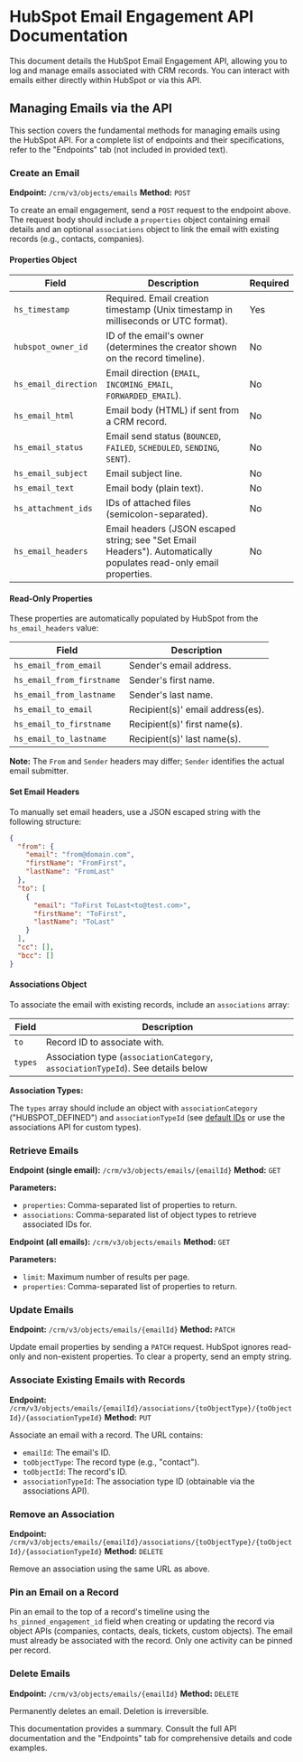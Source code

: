# HubSpot Email Engagement API Documentation

This document details the HubSpot Email Engagement API, allowing you to log and manage emails associated with CRM records.  You can interact with emails either directly within HubSpot or via this API.

## Managing Emails via the API

This section covers the fundamental methods for managing emails using the HubSpot API.  For a complete list of endpoints and their specifications, refer to the "Endpoints" tab (not included in provided text).

### Create an Email

**Endpoint:** `/crm/v3/objects/emails`
**Method:** `POST`

To create an email engagement, send a `POST` request to the endpoint above.  The request body should include a `properties` object containing email details and an optional `associations` object to link the email with existing records (e.g., contacts, companies).

#### Properties Object

| Field             | Description                                                                                                         | Required |
|----------------------|---------------------------------------------------------------------------------------------------------------------|----------|
| `hs_timestamp`      | Required. Email creation timestamp (Unix timestamp in milliseconds or UTC format).                                     | Yes      |
| `hubspot_owner_id`  | ID of the email's owner (determines the creator shown on the record timeline).                                      | No       |
| `hs_email_direction` | Email direction (`EMAIL`, `INCOMING_EMAIL`, `FORWARDED_EMAIL`).                                                  | No       |
| `hs_email_html`     | Email body (HTML) if sent from a CRM record.                                                                       | No       |
| `hs_email_status`   | Email send status (`BOUNCED`, `FAILED`, `SCHEDULED`, `SENDING`, `SENT`).                                           | No       |
| `hs_email_subject`  | Email subject line.                                                                                             | No       |
| `hs_email_text`     | Email body (plain text).                                                                                         | No       |
| `hs_attachment_ids` | IDs of attached files (semicolon-separated).                                                                       | No       |
| `hs_email_headers`  | Email headers (JSON escaped string; see "Set Email Headers").  Automatically populates read-only email properties. | No       |


#### Read-Only Properties

These properties are automatically populated by HubSpot from the `hs_email_headers` value:

| Field                  | Description                                     |
|--------------------------|-------------------------------------------------|
| `hs_email_from_email`    | Sender's email address.                         |
| `hs_email_from_firstname` | Sender's first name.                            |
| `hs_email_from_lastname`  | Sender's last name.                             |
| `hs_email_to_email`      | Recipient(s)' email address(es).                 |
| `hs_email_to_firstname`  | Recipient(s)' first name(s).                    |
| `hs_email_to_lastname`   | Recipient(s)' last name(s).                     |


**Note:**  The `From` and `Sender` headers may differ; `Sender` identifies the actual email submitter.


#### Set Email Headers

To manually set email headers, use a JSON escaped string with the following structure:

```json
{
  "from": {
    "email": "from@domain.com",
    "firstName": "FromFirst",
    "lastName": "FromLast"
  },
  "to": [
    {
      "email": "ToFirst ToLast<to@test.com>",
      "firstName": "ToFirst",
      "lastName": "ToLast"
    }
  ],
  "cc": [],
  "bcc": []
}
```

#### Associations Object

To associate the email with existing records, include an `associations` array:

| Field             | Description                                                                 |
|----------------------|-----------------------------------------------------------------------------|
| `to`               | Record ID to associate with.                                             |
| `types`            | Association type (`associationCategory`, `associationTypeId`). See details below  |


**Association Types:**

The `types` array should include an object with `associationCategory` ("HUBSPOT_DEFINED") and `associationTypeId` (see [default IDs](link_to_default_ids_or_api_docs) or use the associations API for custom types).


### Retrieve Emails

**Endpoint (single email):** `/crm/v3/objects/emails/{emailId}`
**Method:** `GET`

**Parameters:**

* `properties`: Comma-separated list of properties to return.
* `associations`: Comma-separated list of object types to retrieve associated IDs for.

**Endpoint (all emails):** `/crm/v3/objects/emails`
**Method:** `GET`

**Parameters:**

* `limit`: Maximum number of results per page.
* `properties`: Comma-separated list of properties to return.


### Update Emails

**Endpoint:** `/crm/v3/objects/emails/{emailId}`
**Method:** `PATCH`

Update email properties by sending a `PATCH` request.  HubSpot ignores read-only and non-existent properties.  To clear a property, send an empty string.


### Associate Existing Emails with Records

**Endpoint:** `/crm/v3/objects/emails/{emailId}/associations/{toObjectType}/{toObjectId}/{associationTypeId}`
**Method:** `PUT`

Associate an email with a record.  The URL contains:

* `emailId`: The email's ID.
* `toObjectType`: The record type (e.g., "contact").
* `toObjectId`: The record's ID.
* `associationTypeId`: The association type ID (obtainable via the associations API).


### Remove an Association

**Endpoint:** `/crm/v3/objects/emails/{emailId}/associations/{toObjectType}/{toObjectId}/{associationTypeId}`
**Method:** `DELETE`

Remove an association using the same URL as above.


### Pin an Email on a Record

Pin an email to the top of a record's timeline using the `hs_pinned_engagement_id` field when creating or updating the record via object APIs (companies, contacts, deals, tickets, custom objects).  The email must already be associated with the record. Only one activity can be pinned per record.


### Delete Emails

**Endpoint:** `/crm/v3/objects/emails/{emailId}`
**Method:** `DELETE`

Permanently deletes an email.  Deletion is irreversible.


This documentation provides a summary.  Consult the full API documentation and the "Endpoints" tab for comprehensive details and code examples.
